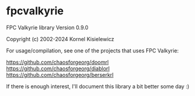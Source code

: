 # fpcvalkyrie
FPC Valkyrie library
Version 0.9.0

Copyright (c) 2002-2024 Kornel Kisielewicz

For usage/compilation, see one of the projects that uses FPC Valkyrie:

https://github.com/chaosforgeorg/doomrl
https://github.com/chaosforgeorg/diablorl
https://github.com/chaosforgeorg/berserkrl

If there is enough interest, I'll document this library a bit better some day :)



